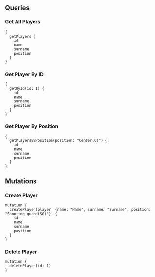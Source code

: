 ## Queries
### Get All Players
```
{
  getPlayers {
    id
    name
    surname
    position
  }
}
```
### Get Player By ID
```
{
  getById(id: 1) {
    id
    name
    surname
    position
  }
}
```
### Get Player By Position
```
{
  getPlayersByPosition(position: "Center(C)") {
    id
    name
    surname
    position
  }
}
```
## Mutations
### Create Player
```
mutation {
  createPlayer(player: {name: "Name", surname: "Surname", position: "Shooting guard(SG)"}) {
    id
    name
    surname
    position
  }
}
```
### Delete Player
```
mutation {
  deletePlayer(id: 1)
}
```